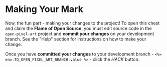 # Making Your Mark

Now, the fun part - making your changes to the project! To open this chest and claim the __Flame of Open Source__, you must edit source code in the `open-pixel-art` project and __commit your changes__ on your development branch. See the "Help" section for instructions on how to make your change.

Once you have __committed your changes__ to your development branch - `<%= env.TQ_OPEN_PIXEL_ART_BRANCH.value %>` - click the *HACK* button.
